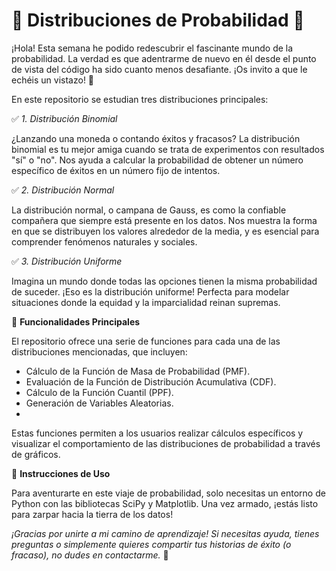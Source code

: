 <!--hide-->
# 🎲 **Distribuciones de Probabilidad** 🎲
<!--endhide-->

¡Hola! Esta semana he podido redescubrir el fascinante mundo de la probabilidad. La verdad es que adentrarme de nuevo en él desde el punto de vista del código ha sido cuanto menos desafiante. ¡Os invito a que le echéis un vistazo! 👀


En este repositorio se estudian tres distribuciones principales:


✅ *1. Distribución Binomial*

¿Lanzando una moneda o contando éxitos y fracasos? La distribución binomial es tu mejor amiga cuando se trata de experimentos con resultados "sí" o "no". Nos ayuda a calcular la probabilidad de obtener un número específico de éxitos en un número fijo de intentos.



✅  *2. Distribución Normal*

La distribución normal, o campana de Gauss, es como la confiable compañera que siempre está presente en los datos. Nos muestra la forma en que se distribuyen los valores alrededor de la media, y es esencial para comprender fenómenos naturales y sociales.



✅  *3. Distribución Uniforme*

Imagina un mundo donde todas las opciones tienen la misma probabilidad de suceder. ¡Eso es la distribución uniforme! Perfecta para modelar situaciones donde la equidad y la imparcialidad reinan supremas.


💭  **Funcionalidades Principales**
 
El repositorio ofrece una serie de funciones para cada una de las distribuciones mencionadas, que incluyen:

- Cálculo de la Función de Masa de Probabilidad (PMF).
- Evaluación de la Función de Distribución Acumulativa (CDF).
- Cálculo de la Función Cuantil (PPF).
- Generación de Variables Aleatorias.
- 
Estas funciones permiten a los usuarios realizar cálculos específicos y visualizar el comportamiento de las distribuciones de probabilidad a través de gráficos.


🧾  **Instrucciones de Uso**

Para aventurarte en este viaje de probabilidad, solo necesitas un entorno de Python con las bibliotecas SciPy y Matplotlib. Una vez armado, ¡estás listo para zarpar hacia la tierra de los datos!


*¡Gracias por unirte a mi camino de aprendizaje! Si necesitas ayuda, tienes preguntas o simplemente quieres compartir tus historias de éxito (o fracaso), no dudes en contactarme.* 👾
